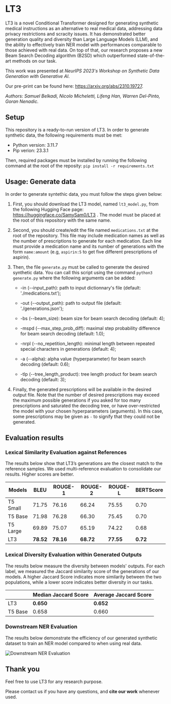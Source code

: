 # LT3
LT3 is a novel Conditional Transformer designed for generating synthetic medical instructions as an alternative to real medical data, addressing data privacy restrictions and scracity issues. It has demonstrated better generation quality and diversity than Large Language Models (LLM), and the ability to effectively train NER model with performances comparable to those achieved with real data. On top of that, our research proposes a new Beam Search Decoding algorithm (B2SD) which outperformed state-of-the-art methods on our task.

This work was presented at *NeurIPS 2023's Workshop on Synthetic Data Generation with Generative AI*. 

Our pre-print can be found here: https://arxiv.org/abs/2310.19727.

*Authors: Samuel Belkadi, Nicolo Micheletti, Lifeng Han, Warren Del-Pinto, Goran Nenadic.*

## Setup
This repository is a ready-to-run version of LT3. In order to generate synthetic data, the following requirements must be met:
- Python version: 3.11.7
- Pip verion: 23.3.1

Then, required packages must be installed by running the following command at the root of the reposity:
```pip install -r requirements.txt```

## Usage: Generate data
In order to generate syntethic data, you must follow the steps given below:

1. First, you should download the LT3 model, named `lt3_model.py`, from the following Hugging Face page: https://huggingface.co/SamySam0/LT3 . The model must be placed at the root of this repository with the same name.

2. Second, you should create/edit the file named `medications.txt` at the root of the repository. This file may include medication names as well as the number of prescriptions to generate for each medication. Each line must provide a medication name and its number of generations with the form `name:amount` (e.g, `aspirin:5` to get five different prescriptions of aspirin).

3. Then, the file `generate.py` must be called to generate the desired synthetic data. You can call this script using the command ```python3 generate.py``` where the following arguments can be added:
    - -in (--input_path): path to input dictionnary's file (default: './medications.txt');
    - -out (--output_path): path to output file (default: './generations.json');

    - -bs (--beam_size): beam size for beam search decoding (default: 4);
    - -mspd (--max_step_prob_diff): maximal step probability difference for beam search decoding (default: 1.0);
    - -nrpl (--no_repetition_length): minimal length between repeated special characters in generations (default: 4);
    - -a (--alpha): alpha value (hyperparameter) for beam search decoding (default: 0.6);
    - -tlp (--tree_length_product): tree length product for beam search decoding (default: 3);

4. Finally, the generated prescriptions will be available in the desired output file. Note that the number of desired prescriptions may exceed the maximum possible generations if you asked for too many prescriptions and saturated the decoding tree, or have over-restricted the model with your chosen hyperparameters (arguments). In this case, some prescriptions may be given as `-` to signify that they could not be generated.


## Evaluation results

### Lexical Similarity Evaluation against References

The results below show that LT3’s generations are the closest match to the reference samples. We used multi-reference evaluation to consolidate our results. Higher scores are better.

| Models   | BLEU  | ROUGE-1 | ROUGE-2 | ROUGE-L | BERTScore |
|----------|-------|---------|---------|---------|-----------|
| T5 Small | 71.75 | 76.16   | 66.24   | 75.55   | 0.70      |
| T5 Base  | 71.98 | 76.28   | 66.30   | 75.45   | 0.70      |
| T5 Large | 69.89 | 75.07   | 65.19   | 74.22   | 0.68      |
| LT3      | **78.52** | **78.16**   | **68.72**   | **77.55**   | **0.72**      |

### Lexical Diversity Evaluation within Generated Outputs

The results below measure the diversity between models' outputs. For each label, we measured the Jaccard similarity score of the generations of our models. A higher Jaccard Score indicates more similarity between the two populations, while a lower score indicates better diversity in our tasks.

|       | Median Jaccard Score | Average Jaccard Score |
|-------|-----------------------|-----------------------|
| LT3   | **0.650**             | **0.652**             |
| T5 Base | 0.658               | 0.660                 |


### Downstream NER Evaluation

The results below demonstrate the efficiency of our generated synthetic dataset to train an NER model compared to when using real data.

![Downstream NER Evaluation](docs/imgs/NER_Results_Graph.png)

## Thank you
Feel free to use LT3 for any research purpose. 

Please contact us if you have any questions, and **cite our work** whenever used.